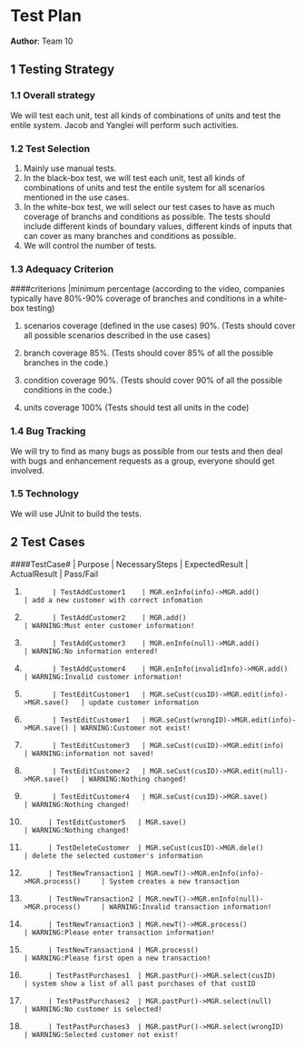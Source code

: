 # Test Plan

**Author**: Team 10

## 1 Testing Strategy

### 1.1 Overall strategy

We will test each unit, test all kinds of combinations of units and test the entile system.
Jacob and Yanglei will perform such activities.

### 1.2 Test Selection

1. Mainly use manual tests.
2. In the black-box test, we will test each unit, test all kinds of combinations of units and test the entile system for all scenarios mentioned in the use cases.
3. In the white-box test, we will select our test cases to have as much coverage of branchs and conditions as possible. The tests should include different kinds of boundary values, different kinds of inputs that can cover as many branches and conditions as possible.
4. We will control the number of tests.


### 1.3 Adequacy Criterion


####criterions  |minimum percentage (according to the video, companies typically have 80%-90% coverage of branches and conditions in a white-box testing)

1. scenarios coverage (defined in the use cases)             90%. (Tests should cover all possible scenarios described in the use cases)

2. branch coverage                                           85%. (Tests should cover 85% of all the possible branches in the code.)

3. condition coverage                                        90%. (Tests should cover 90% of all the possible conditions in the code.)

4. units coverage                                           100% (Tests should test all units in the code)

### 1.4 Bug Tracking

We will try to find as many bugs as possible from our tests and then deal with bugs and enhancement requests as a group, everyone should get involved.

### 1.5 Technology

We will use JUnit to build the tests.

## 2 Test Cases
 
####TestCase# | Purpose             | NecessarySteps                                  | ExpectedResult         | ActualResult       | Pass/Fail
1.            | TestAddCustomer1    | MGR.enInfo(info)->MGR.add()                     | add a new customer with correct infomation
2.            | TestAddCustomer2    | MGR.add()                                       | WARNING:Must enter customer information!
3.            | TestAddCustomer3    | MGR.enInfo(null)->MGR.add()                     | WARNING:No information entered!
4.            | TestAddCustomer4    | MGR.enInfo(invalidInfo)->MGR.add()              | WARNING:Invalid customer information!
5.            | TestEditCustomer1   | MGR.seCust(cusID)->MGR.edit(info)->MGR.save()   | update customer information
6.            | TestEditCustomer1   | MGR.seCust(wrongID)->MGR.edit(info)->MGR.save() | WARNING:Customer not exist!
7.            | TestEditCustomer3   | MGR.seCust(cusID)->MGR.edit(info)               | WARNING:information not saved!
8.            | TestEditCustomer2   | MGR.seCust(cusID)->MGR.edit(null)->MGR.save()   | WARNING:Nothing changed!
9.            | TestEditCustomer4   | MGR.seCust(cusID)->MGR.save()                   | WARNING:Nothing changed!
10.           | TestEditCustomer5   | MGR.save()                                      | WARNING:Nothing changed!
11.           | TestDeleteCustomer  | MGR.seCust(cusID)->MGR.dele()                   | delete the selected customer's information
12.           | TestNewTransaction1 | MGR.newT()->MGR.enInfo(info)->MGR.process()     | System creates a new transaction
13.           | TestNewTransaction2 | MGR.newT()->MGR.enInfo(null)->MGR.process()     | WARNING:Invalid transaction information!
14.           | TestNewTransaction3 | MGR.newT()->MGR.process()                       | WARNING:Please enter transaction information!
15.           | TestNewTransaction4 | MGR.process()                                   | WARNING:Please first open a new transaction!
16.           | TestPastPurchases1  | MGR.pastPur()->MGR.select(cusID)                | system show a list of all past purchases of that custID
17.           | TestPastPurchases2  | MGR.pastPur()->MGR.select(null)                 | WARNING:No customer is selected!
18.           | TestPastPurchases3  | MGR.pastPur()->MGR.select(wrongID)              | WARNING:Selected customer not exist!
